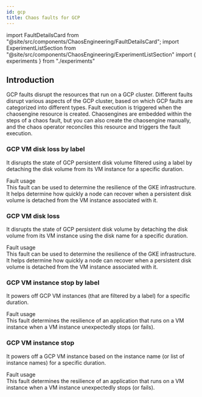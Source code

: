 ```yaml
---
id: gcp
title: Chaos faults for GCP
---
```


<!-- Import statement for Custom Components -->

import FaultDetailsCard from "@site/src/components/ChaosEngineering/FaultDetailsCard";
import ExperimentListSection from "@site/src/components/ChaosEngineering/ExperimentListSection"
import { experiments } from "./experiments"

<!-- Heading Description -->

<!-- Experiment List and Search Bar (every experiment added below, need to be added in this file also) -->

<ExperimentListSection experiments={experiments} />

## Introduction

GCP faults disrupt the resources that run on a GCP cluster. Different faults disrupt various aspects of the GCP cluster, based on which GCP faults are categorized into different types.
Fault execution is triggered when the chaosengine resource is created. Chaosengines are embedded within the steps of a chaos fault, but you can also create the chaosengine manually, and the chaos operator reconciles this resource and triggers the fault execution.

<!-- Code for Fault Card starts from here -->

<FaultDetailsCard category="gcp">

### GCP VM disk loss by label

<!-- Need above heading in markdown ### for it to populate right navigation bar and generate links -->

It disrupts the state of GCP persistent disk volume filtered using a label by detaching the disk volume from its VM instance for a specific duration.

<!-- <accordion color='green'/> has same usage as details but green in color -->

<accordion color="green">
    <summary>Fault usage</summary>
    This fault can be used to determine the resilience of the GKE infrastructure. It helps determine how quickly a node can recover when a persistent disk volume is detached from the VM instance associated with it.
</accordion>

<!-- ensure to enclose all markdown inside the <FaultDetailsCard/> tag-->

</FaultDetailsCard>

<!-- Code for Fault Card ends here -->

<!-- Code for Fault Card starts from here -->

<FaultDetailsCard category="gcp">

### GCP VM disk loss

<!-- Need above heading in markdown ### for it to populate right navigation bar and generate links -->

It disrupts the state of GCP persistent disk volume by detaching the disk volume from its VM instance using the disk name for a specific duration.

<!-- <accordion color='green'/> has same usage as details but green in color -->

<accordion color="green">
    <summary>Fault usage</summary>
    This fault can be used to determine the resilience of the GKE infrastructure. It helps determine how quickly a node can recover when a persistent disk volume is detached from the VM instance associated with it.
</accordion>

<!-- ensure to enclose all markdown inside the <FaultDetailsCard/> tag-->

</FaultDetailsCard>

<!-- Code for Fault Card ends here -->

<FaultDetailsCard category="gcp">

### GCP VM instance stop by label

<!-- Need above heading in markdown ### for it to populate right navigation bar and generate links -->

It powers off GCP VM instances (that are filtered by a label) for a specific duration.

<!-- <accordion color='green'/> has same usage as details but green in color -->

<accordion color="green">
    <summary>Fault usage</summary>
    This fault determines the resilience of an application that runs on a VM instance when a VM instance unexpectedly stops (or fails).
</accordion>

<!-- ensure to enclose all markdown inside the <FaultDetailsCard/> tag-->

</FaultDetailsCard>

<!-- Code for Fault Card ends here -->

<FaultDetailsCard category="gcp">

### GCP VM instance stop

<!-- Need above heading in markdown ### for it to populate right navigation bar and generate links -->

It powers off a GCP VM instance based on the instance name (or list of instance names) for a specific duration.

<!-- <accordion color='green'/> has same usage as details but green in color -->

<accordion color="green">
    <summary>Fault usage</summary>
This fault determines the resilience of an application that runs on a VM instance when a VM instance unexpectedly stops (or fails).
</accordion>

<!-- ensure to enclose all markdown inside the <FaultDetailsCard/> tag-->

</FaultDetailsCard>

<!-- Code for Fault Card ends here -->
